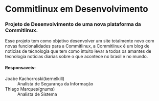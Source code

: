 # Commitlinux em Desenvolvimento

### Projeto de Desenvolvimento de uma nova plataforma da Commitlinux.
Esse projeto tem como objetivo desenvolver um site totalmente novo com novas funcionalidades 
para a Commitlinux, a Commitlinux é um blog de noticias de técnologia que tem como intuito levar
a todos os amantes de tecnologia noticias diarias sobre o que acontece no brasil e no mundo.


#### Responsaveis: 
<dl>
<dt>Joabe Kachorroski(kernelkill)</dt>
<dd>Analista de Segurança da Informação</dd>

<dt>Thiago Marques(gnums)</dt>
<dd>Analista de Sistema</dd>
</dl>
